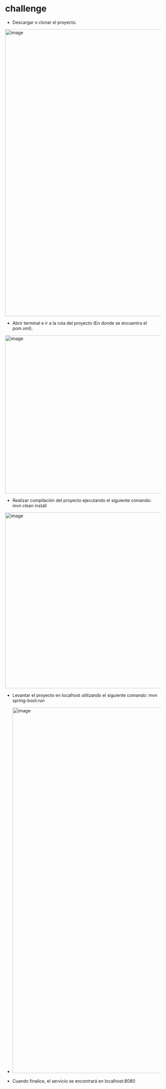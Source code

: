 # challenge

- Descargar o clonar el proyecto.
<img width="927" alt="image" src="https://user-images.githubusercontent.com/99515331/180736392-4c5a3ece-943f-4997-a8bc-d5f055d1f714.png">

- Abrir terminal e ir a la ruta del proyecto (En donde se encuentra el pom.xml).
<img width="511" alt="image" src="https://user-images.githubusercontent.com/99515331/180736667-9fea2492-45ef-4510-b66c-e79a62e9a3cc.png">

- Realizar compilación del proyecto ejecutando el siguiente comando: mvn clean install
 <img width="568" alt="image" src="https://user-images.githubusercontent.com/99515331/180736825-8211f6e5-540b-4ee1-b2bd-4f2644625639.png">

- Levantar el proyecto en localhost utilizando el siguiente comando: mvn spring-boot:run
- <img width="1182" alt="image" src="https://user-images.githubusercontent.com/99515331/180737448-58bc8cb6-cf73-4a56-a274-751596911717.png">

- Cuando finalice, el servicio se encontrará en localhost:8080


